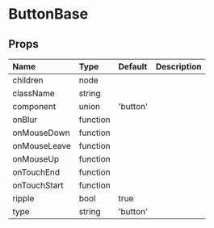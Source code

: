 ButtonBase
==========



Props
-----


| Name | Type | Default | Description |
|:-----|:-----|:-----|:-----|
| children | node |  |   |
| className | string |  |   |
| component | union | 'button' |   |
| onBlur | function |  |   |
| onMouseDown | function |  |   |
| onMouseLeave | function |  |   |
| onMouseUp | function |  |   |
| onTouchEnd | function |  |   |
| onTouchStart | function |  |   |
| ripple | bool | true |   |
| type | string | 'button' |   |

